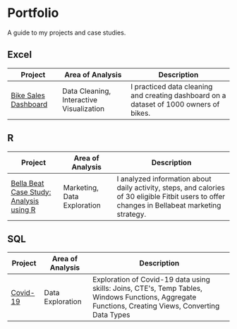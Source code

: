 # Portfolio
A guide to my projects and case studies.

## Excel

| Project | Area of Analysis | Description |
| ------------- | ------------- | -------------|
| [Bike Sales Dashboard](https://github.com/IrinaShafeeva/Portfolio/blob/main/bike_sales_dashboard.xlsx) | Data Cleaning, Interactive Visualization | I practiced data cleaning and creating dashboard on a dataset of 1000 owners of bikes.|

## R

| Project | Area of Analysis | Description |
| ------------- | ------------- | -------------|
|[ Bella Beat Case Study: Analysis using R ](https://github.com/IrinaShafeeva/Portfolio/blob/main/bella-beat-case-study-analysis-using-r.ipynb) | Marketing, Data Exploration  |  I analyzed information about daily activity, steps, and calories of 30 eligible Fitbit users to offer changes in Bellabeat marketing strategy. |

## SQL

| Project | Area of Analysis | Description |
| ------------- | ------------- | -------------|
| [Covid-19](https://github.com/IrinaShafeeva/SQL_Project/blob/main/SQLQueryProject.sql) | Data Exploration | Exploration of Covid-19 data using skills: Joins, CTE's, Temp Tables, Windows Functions, Aggregate Functions, Creating Views, Converting Data Types |

